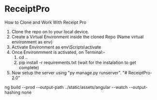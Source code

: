# ReceiptPro

How to Clone and Work With Receipt Pro
1. Clone the repo on to your local device.
2. Create a Virtual Environment inside the cloned Repo
   (Name virtual environment as env)
3. Activate Environment as env\Scripts\activate
4. Once Environmment is activated,
   on Terminal:-
   1. cd ..
   2. pip install -r requirements.txt
   (wait for the instalation to get complete)
5. Now setup the server using "py manage.py runserver".
"# ReceiptPro-2.0" 


ng build --prod --output-path ../static/assets/angular --watch --output-hashing none

